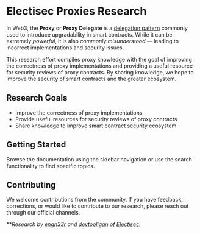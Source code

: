 # Electisec Proxies Research

In Web3, the **Proxy** or **Proxy Delegate** is a [delegation pattern](https://en.wikipedia.org/wiki/Delegation_pattern) commonly used to introduce upgradability in smart contracts. While it can be extremely *powerful*, it is also *commonly misunderstood* — leading to incorrect implementations and security issues. 

This research effort compiles proxy knowledge with the goal of improving the correctness of proxy implementations and providing a useful resource for security reviews of proxy contracts. By sharing knowledge, we hope to improve the security of smart contracts and the greater ecosystem.

## Research Goals

- Improve the correctness of proxy implementations
- Provide useful resources for security reviews of proxy contracts
- Share knowledge to improve smart contract security ecosystem

## Getting Started

Browse the documentation using the sidebar navigation or use the search functionality to find specific topics.

## Contributing

We welcome contributions from the community. If you have feedback, corrections, or would like to contribute to our research, please reach out through our official channels.

***Research by [engn33r](https://twitter.com/bl4ckb1rd71) and [devtooligan](https://github.com/devtooligan) of [Electisec](https://electisec.com).*
